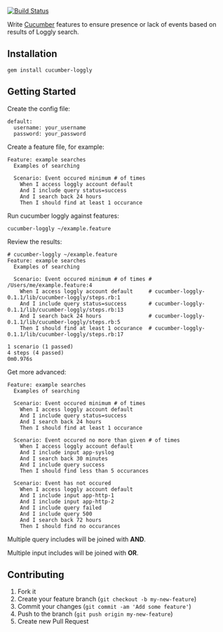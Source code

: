[![Build Status](https://secure.travis-ci.org/brettweavnet/cucumber-loggly.png)](http://travis-ci.org/brettweavnet/cucumber-loggly)

Write [Cucumber](http://cukes.info) features to ensure presence or lack of events based on results of Loggly search.

## Installation

```
gem install cucumber-loggly
```

## Getting Started

Create the config file:

```
default:
  username: your_username
  password: your_password
```

Create a feature file, for example:

```
Feature: example searches
  Examples of searching

  Scenario: Event occured minimum # of times
    When I access loggly account default
    And I include query status=success
    And I search back 24 hours
    Then I should find at least 1 occurance
```

Run cucumber loggly against features:

```
cucumber-loggly ~/example.feature
```

Review the results:

```
# cucumber-loggly ~/example.feature
Feature: example searches
  Examples of searching

  Scenario: Event occured minimum # of times # /Users/me/example.feature:4
    When I access loggly account default     # cucumber-loggly-0.1.1/lib/cucumber-loggly/steps.rb:1
    And I include query status=success       # cucumber-loggly-0.1.1/lib/cucumber-loggly/steps.rb:13
    And I search back 24 hours               # cucumber-loggly-0.1.1/lib/cucumber-loggly/steps.rb:5
    Then I should find at least 1 occurance  # cucumber-loggly-0.1.1/lib/cucumber-loggly/steps.rb:17

1 scenario (1 passed)
4 steps (4 passed)
0m0.976s
```

Get more advanced:

```
Feature: example searches
  Examples of searching

  Scenario: Event occured minimum # of times
    When I access loggly account default
    And I include query status=success
    And I search back 24 hours
    Then I should find at least 1 occurance

  Scenario: Event occured no more than given # of times
    When I access loggly account default
    And I include input app-syslog
    And I search back 30 minutes
    And I include query success
    Then I should find less than 5 occurances

  Scenario: Event has not occured
    When I access loggly account default
    And I include input app-http-1
    And I include input app-http-2
    And I include query failed
    And I include query 500
    And I search back 72 hours
    Then I should find no occurances
```

Multiple query includes will be joined with **AND**.

Multiple input includes will be joined with **OR**.

## Contributing

1. Fork it
2. Create your feature branch (`git checkout -b my-new-feature`)
3. Commit your changes (`git commit -am 'Add some feature'`)
4. Push to the branch (`git push origin my-new-feature`)
5. Create new Pull Request
